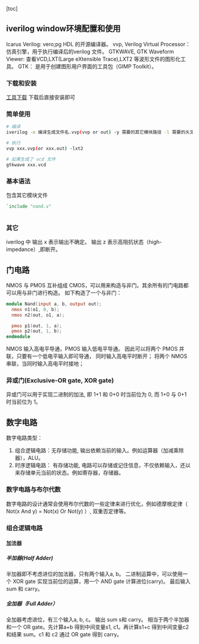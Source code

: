 [toc]
## iverilog window环境配置和使用
Icarus Verilog: vero;pg HDL 的开源编译器。
vvp, Verilog Virtual Processor： 仿真引擎，用于执行编译后的verilog 文件。
GTKWAVE, GTK Waveform Viewer: 查看VCD,LXT(Large eXtensible Trace),LXT2 等波形文件的图形化工具。
GTK： 是用于创建图形用户界面的工具包（GIMP Toolkit）。

### 下载和安装
[工具下载](http://bleyer.org/icarus/)
下载后直接安装即可

### 简单使用
```bash
# 编译
iverilog -o 编译生成文件名.vvp(vvp or out) -y 需要的其它模块路径 -l 需要的头文件路径 相关iverilog文件.v

# 执行
vvp xxx.vvp(or xxx.out) -lxt2

# 如果生成了 vcd 文件
gtkwave xxx.vcd
```

### 基本语法
包含其它模块文件
```verilog
`include "nand.v"
```

```
```

### 其它
iverilog 中
输出 x 表示输出不确定。
输出 z 表示高阻抗状态（high-impedance）,即断开。

## 门电路
NMOS 与 PMOS 互补组成 CMOS，可以用来构造与非门。其余所有的门电路都可以用与非门进行构造。 如下构造了一个与非门：
```verilog
module Nand(input a, b, output out);
  nmos n1(o1, 0, b);
  nmos n2(out, o1, a);

  pmos p1(out, 1, a);
  pmos p2(out, 1, b);
endmodule
```
NMOS 输入高电平导通，PMOS 输入低电平导通。
因此可以将两个 PMOS 并联，只要有一个低电平输入即可导通， 同时输入高电平时断开；
将两个 NMOS 串联，当同时输入高电平时接地；

### 异或门(Exclusive-OR gate, XOR gate)
异或门可以用于实现二进制的加法, 即 1+1 和 0+0 时当前位为 0, 而 1+0 与 0+1 时当前位为 1。

## 数字电路
数字电路类型：
1. 组合逻辑电路：无存储功能, 输出依赖当前的输入。例如运算器（加减乘除器），ALU。
2. 时序逻辑电路： 有存储功能, 电路可以存储或记住信息，不仅依赖输入，还以来存储单元当前的状态。例如寄存器，存储器。
### 数字电路与布尔代数
数字电路的设计通常会使用布尔代数的一些定律来进行优化，例如德摩根定律（ Not(x And y) = Not(x) Or Not(y) ）, 双重否定律等。
### 组合逻辑电路
#### 加法器
##### 半加器(Half Adder)
半加器即不考虑进位的加法器，只有两个输入a, b。
二进制运算中，可以使用一个 XOR gate 实现当前位的运算，用一个 AND gate 计算进位(carry)。
最后输入 sum 和 carry。
##### 全加器（Full Adder）
全加器考虑进位，有三个输入a, b, c。
输出 sum s和 carry。
相当于两个半加器和一个 OR gate。先计算a+b 得到中间变量s1, c1。再计算s1+c 得到中间变量c2 和结果 sum。c1 和 c2 通过 OR gate 得到 carry。